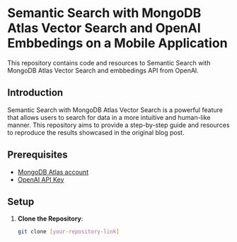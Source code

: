 # Semantic Search with MongoDB Atlas Vector Search and OpenAI Embbedings on a Mobile Application

This repository contains code and resources to Semantic Search with MongoDB Atlas Vector Search and embbedings API from OpenAI.

## Introduction

Semantic Search with MongoDB Atlas Vector Search is a powerful feature that allows users to search for data in a more intuitive and human-like manner. This repository aims to provide a step-by-step guide and resources to reproduce the results showcased in the original blog post.

## Prerequisites

- [MongoDB Atlas account](https://www.mongodb.com/atlas/database)
- [OpenAI API Key](https://openai.com/blog/openai-api) 

## Setup

1. **Clone the Repository**:
   ```bash
   git clone [your-repository-link]

